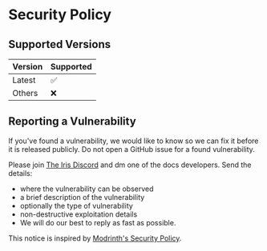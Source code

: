 # Security Policy

## Supported Versions

| Version | Supported          |
| ------- | ------------------ |
| Latest  | :white_check_mark: |
| Others  | :x:                |

## Reporting a Vulnerability

If you've found a vulnerability, we would like to know so we can fix it before it is released publicly. Do not open a GitHub issue for a found vulnerability.

Please join [The Iris Discord](https://discord.gg/jQJnav2jPu) and dm one of the docs developers. Send the details:

- where the vulnerability can be observed
- a brief description of the vulnerability
- optionally the type of vulnerability
- non-destructive exploitation details
- We will do our best to reply as fast as possible.

This notice is inspired by [Modrinth's Security Policy](https://modrinth.com/legal/security).
